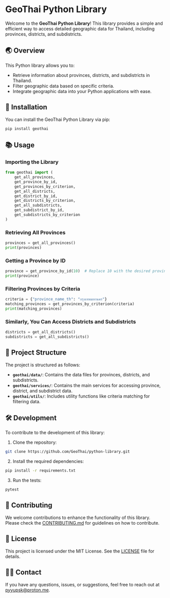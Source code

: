 # GeoThai Python Library

Welcome to the **GeoThai Python Library**! This library provides a simple and efficient way to access detailed geographic data for Thailand, including provinces, districts, and subdistricts.

## 🌏 Overview

This Python library allows you to:

- Retrieve information about provinces, districts, and subdistricts in Thailand.
- Filter geographic data based on specific criteria.
- Integrate geographic data into your Python applications with ease.

## 🚀 Installation

You can install the GeoThai Python Library via pip:

```bash
pip install geothai
```

## 📚 Usage

### Importing the Library

```python
from geothai import (
    get_all_provinces,
    get_province_by_id,
    get_provinces_by_criterion,
    get_all_districts,
    get_district_by_id,
    get_districts_by_criterion,
    get_all_subdistricts,
    get_subdistrict_by_id,
    get_subdistricts_by_criterion
)
```

### Retrieving All Provinces

```python
provinces = get_all_provinces()
print(provinces)
```

### Getting a Province by ID

```python
province = get_province_by_id(10)  # Replace 10 with the desired province_id
print(province)
```

### Filtering Provinces by Criteria

```python
criteria = {"province_name_th": "กรุงเทพมหานคร"}
matching_provinces = get_provinces_by_criterion(criteria)
print(matching_provinces)
```

### Similarly, You Can Access Districts and Subdistricts

```python
districts = get_all_districts()
subdistricts = get_all_subdistricts()
```

## 📂 Project Structure

The project is structured as follows:

- **`geothai/data/`**: Contains the data files for provinces, districts, and subdistricts.
- **`geothai/services/`**: Contains the main services for accessing province, district, and subdistrict data.
- **`geothai/utils/`**: Includes utility functions like criteria matching for filtering data.

## 🛠 Development

To contribute to the development of this library:

1. Clone the repository:

```bash
git clone https://github.com/GeoThai/python-library.git
```

2. Install the required dependencies:

```bash
pip install -r requirements.txt
```

3. Run the tests:

```bash
pytest
```

## 🤝 Contributing

We welcome contributions to enhance the functionality of this library. Please check the [CONTRIBUTING.md](CONTRIBUTING.md) for guidelines on how to contribute.

## 📄 License

This project is licensed under the MIT License. See the [LICENSE](LICENSE) file for details.

## 🙋‍♂️ Contact

If you have any questions, issues, or suggestions, feel free to reach out at [pyyupsk@proton.me](mailto:pyyupsk@proton.me).
